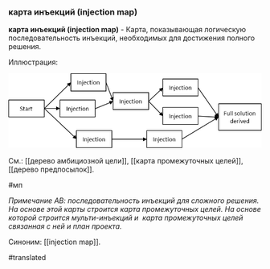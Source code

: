 ### карта инъекций (injection map)

**карта инъекций (injection map)** - Карта, показывающая логическую последовательность инъекций, необходимых для достижения полного решения.

Иллюстрация:

![](images/image75.png)

См.: [[дерево амбициозной цели]], [[карта промежуточных целей]], [[дерево предпосылок]].

#мп

*Примечание АВ: последовательность инъекций для сложного решения. На основе этой карты строится карта промежуточных целей. На основе которой строится мульти-инъекций и  карта промежуточных целей связанная с ней и план проекта.*

Синоним: [[injection map]].

#translated
